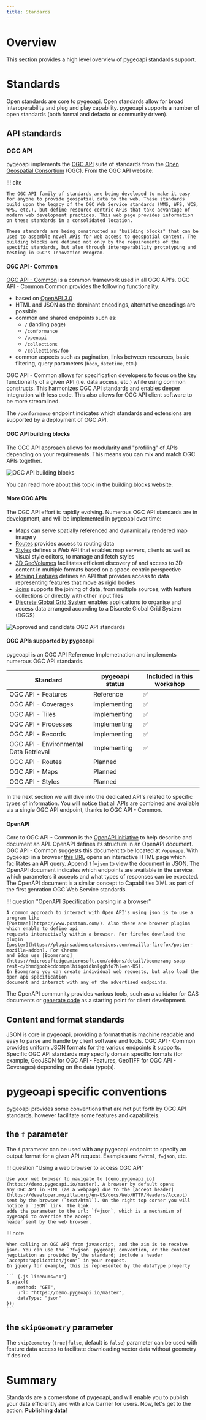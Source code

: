 ```yaml
---
title: Standards
---
```


# Overview

This section provides a high level overview of pygeoapi standards support.

# Standards

Open standards are core to pygeoapi. Open standards allow for broad interoperability and plug and play capability. pygeoapi supports
a number of open standards (both formal and defacto or community driven).

## API standards

### OGC API

pygeoapi implements the [OGC API](https://ogcapi.ogc.org) suite of standards from the [Open Geospatial Consortium](https://www.ogc.org/) (OGC). From the OGC API website:

!!! cite

    The OGC API family of standards are being developed to make it easy for anyone to provide geospatial data to the web. These standards build upon the legacy of the OGC Web Service standards (WMS, WFS, WCS, WPS, etc.), but define resource-centric APIs that take advantage of modern web development practices. This web page provides information on these standards in a consolidated location.

    These standards are being constructed as "building blocks" that can be used to assemble novel APIs for web access to geospatial content. The building blocks are defined not only by the requirements of the specific standards, but also through interoperability prototyping and testing in OGC's Innovation Program. 

#### OGC API - Common

[OGC API - Common](https://ogcapi.ogc.org/common/) is a common framework used in all OGC API's. 
OGC API - Common Common provides the following functionality:

- based on [OpenAPI 3.0](https://spec.openapis.org/oas/latest.html)
- HTML and JSON as the dominant encodings, alternative encodings are possible
- common and shared endpoints such as:
    - `/` (landing page)
    - `/conformance`
    - `/openapi`
    - `/collections`
    - `/collections/foo`
- common aspects such as pagination, links between resources, basic filtering, query parameters (`bbox`, `datetime`, etc.)

OGC API - Common allows for specification developers to focus on the key functionality of a given API (i.e. data access, etc.)
while using common constructs. This harmonizes OGC API standards and enables deeper integration with less code. This also
allows for OGC API client software to be more streamlined.

The `/conformance` endpoint indicates which standards and extensions are supported by a deployment of OGC API.

#### OGC API building blocks

The OGC API approach allows for modularity and "profiling" of APIs depending on your requirements.  This means you
can mix and match OGC APIs together.

![OGC API building blocks](assets/images/ogc-api-building-blocks.png)

You can read more about this topic in the [building blocks website](https://opengeospatial.github.io/bblocks/).

#### More OGC APIs

The OGC API effort is rapidly evolving. Numerous OGC API standards are in development, and will be implemented in
pygeoapi over time:

- [Maps](https://ogcapi.ogc.org/maps) can serve spatially referenced and dynamically rendered map imagery
- [Routes](https://ogcapi.ogc.org/routes) provides access to routing data
- [Styles](https://ogcapi.ogc.org/styles) defines a Web API that enables map servers, clients as well as visual style editors, to manage and fetch styles
- [3D GeoVolumes](https://ogcapi.ogc.org/geovolumes) facilitates efficient discovery of and access to 3D content in multiple formats based on a space-centric perspective
- [Moving Features](https://ogcapi.ogc.org/movingfeatures) defines an API that provides access to data representing features that move as rigid bodies
- [Joins](https://ogcapi.ogc.org/joins)  supports the joining of data, from multiple sources, with feature collections or directly with other input files
- [Discrete Global Grid System](https://ogcapi.ogc.org/dggs) enables applications to organise and access data arranged according to a Discrete Global Grid System (DGGS)

![Approved and candidate OGC API standards](assets/images/ogcapis.png)

#### OGC APIs supported by pygeoapi

pygeoapi is an OGC API Reference Implemetnation and implements numerous OGC API standards.


| Standard                              | pygeoapi status | Included in this workshop |
|---------------------------------------|-----------------|---------------------------|
| OGC API - Features                    | Reference       | ✅                         |
| OGC API - Coverages                   | Implementing    | ✅                         |
| OGC API - Tiles                       | Implementing    | ✅                         |
| OGC API - Processes                   | Implementing    | ✅                         |
| OGC API - Records                     | Implementing    | ✅                         |
| OGC API - Environmental Data Retrieval | Implementing    | ✅                         |
| OGC API - Routes | Planned |                         |
| OGC API - Maps | Planned |                         |
| OGC API - Styles | Planned |                         |

In the next section we will dive into the dedicated API's related to specific types of information. You will
notice that all APIs are combined and available via a single OGC API endpoint, thanks to OGC API - Common.

#### OpenAPI

Core to OGC API - Common is the [OpenAPI initiative](https://www.openapis.org/about) to help
describe and document an API. OpenAPI defines its structure in an OpenAPI document. 
OGC API - Common suggests this document to be located at `/openapi`. With pygeoapi in a browser 
[this URL](https://demo.pygeoapi.io/master/openapi) opens an interactive HTML page which facilitates 
an API query. Append `?f=json` to view the document in JSON. The OpenAPI document indicates which
endpoints are available in the service, which parameters it accepts and 
what types of responses can be expected. The OpenAPI document is a similar concept to Capabilities
XML as part of the first genration OGC Web Service standards.

!!! question "OpenAPI Specification parsing in a browser" 

    A common approach to interact with Open API's using json is to use a program like 
    [Postman](https://www.postman.com/). Also there are browser plugins which enable to define api 
    requests interactively within a browser. For firefox download the plugin 
    [poster](https://pluginsaddonsextensions.com/mozilla-firefox/poster-mozilla-addon). For Chrome 
    and Edge use [Boomerang](https://microsoftedge.microsoft.com/addons/detail/boomerang-soap-rest-c/bhmdjpobkcdcompmlhiigoidknlgghfo?hl=en-US). 
    In Boomerang you can create individual web requests, but also load the open api specification 
    document and interact with any of the advertised endpoints. 

The OpenAPI community provides various tools, such as a validator for OAS documents or 
[generate code](https://swagger.io/tools/swagger-codegen/) as a starting point for client development.

## Content and format standards

JSON is core in pygeoapi, providing a format that is machine readable and easy to parse and handle
by client software and tools.  OGC API - Common provides uniform JSON formats for the various
endpoints it supports.  Specific OGC API standards may specify domain specific formats (for example,
GeoJSON for OGC API - Features, GeoTIFF for OGC API - Coverages) depending on the data type(s).

# pygeoapi specific conventions

pygeoapi provides some conventions that are not put forth by OGC API standards, however facilitate
some features and capabiliteis.

## the `f` parameter

The `f` parameter can be used with any pygeoapi endpoint to specify an output format for a given
  API request.  Examples are `f=html`, `f=json`, etc.

!!! question "Using a web browser to access OGC API"

    Use your web browser to navigate to [demo.pygeoapi.io](https://demo.pygeoapi.io/master). A browser by default opens 
    any OGC API in HTML (as a webpage) due to the [accept header](https://developer.mozilla.org/en-US/docs/Web/HTTP/Headers/Accept) 
    sent by the browser (`text/html`). On the right top corner you will notice a `JSON` link. The link 
    adds the parameter to the url: `f=json`, which is a mechanism of pygeoapi to override the accept
    header sent by the web browser.

!!! note 

    When calling an OGC API from javascript, and the aim is to receive json. You can use the `?f=json` pygeoapi convention, or the content 
    negotiation as provided by the standard; include a header `accept:"application/json"` in your request.
    In jquery for example, this is represented by the dataType property

    ``` {.js linenums="1"}
    $.ajax({
        method: "GET",
        url: "https://demo.pygeoapi.io/master",
        dataType: "json"
    });
    ```

## the `skipGeometry` parameter

The `skipGeometry` (`true|false`, default is `false`) parameter can be used with feature data access to facilitate
downloading vector data without geometry if desired.

# Summary

Standards are a cornerstone of pygeoapi, and will enable you to publish your data efficiently and with a low
barrier for users.  Now, let's get to the action: **Publishing data**!
